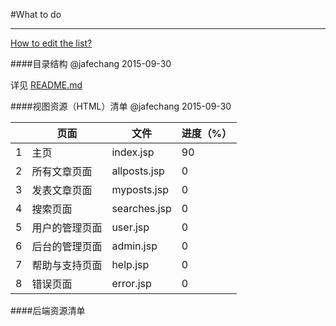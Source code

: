 #What to do

-------
[How to edit the list?](https://github.com/JafeChang/emboard/blob/master/what_to_do/how_to_edit_these_lists.md "How to edit the list?")

 
####目录结构
@jafechang 2015-09-30  
  
详见 [README.md](https://github.com/JafeChang/emboard/blob/master/README.md#目录结构 "目录结构")

####视图资源（HTML）清单 
@jafechang  2015-09-30
	<table>
		<thead>
			<tr>
				<th></th>
				<th>页面</th>
				<th>文件</th>
				<th>进度（%）</th>
			</tr>
		</thead>
		<tbody>
			<tr>
				<td>1</td>
				<td>主页</td>
				<td>index.jsp</td>
				<td>90</td>
			</tr>
			<tr>
				<td>2</td>
				<td>所有文章页面</td>
				<td>allposts.jsp</td>
				<td>0</td>
			</tr>
			<tr>
				<td>3</td>
				<td>发表文章页面</td>
				<td>myposts.jsp</td>
				<td>0</td>
			</tr>
			<tr>
				<td>4</td>
				<td>搜索页面</td>
				<td>searches.jsp</td>
				<td>0</td>
			</tr>
			<tr>
				<td>5</td>
				<td>用户的管理页面</td>
				<td>user.jsp</td>
				<td>0</td>
			</tr>
			<tr>
				<td>6</td>
				<td>后台的管理页面</td>
				<td>admin.jsp</td>
				<td>0</td>
			</tr>
			<tr>
				<td>7</td>
				<td>帮助与支持页面</td>
				<td>help.jsp</td>
				<td>0</td>
			</tr>
			<tr>
				<td>8</td>
				<td>错误页面</td>
				<td>error.jsp</td>
				<td>0</td>
			</tr>
		</tbody>
	</table>

####后端资源清单

 


